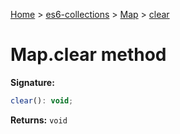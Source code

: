 [Home](./index) &gt; [es6-collections](./es6-collections.md) &gt; [Map](./es6-collections.map.md) &gt; [clear](./es6-collections.map.clear.md)

# Map.clear method


**Signature:**
```javascript
clear(): void;
```
**Returns:** `void`

